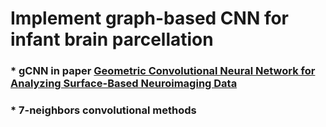 # Implement graph-based CNN for infant brain parcellation

### * gCNN in paper [Geometric Convolutional Neural Network for Analyzing Surface-Based Neuroimaging Data](http://cn.arxiv.org/abs/1708.00587)

### * 7-neighbors convolutional methods
